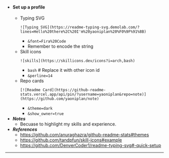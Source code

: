 - #### Set up a profile
    - Typing SVG
      ```
      ![Typing SVG](https://readme-typing-svg.demolab.com/?lines=Hello%20there%2C%20I'm%20yaoniplan%20%F0%9F%91%8B)
      ```
        - `&font=Fira%20Code`
        - Remember to encode the string
    - Skill icons
      ```
      ![skills](https://skillicons.dev/icons?i=arch,bash)
      ```
        - `bash` # Replace it with other icon id
        - `&perline=14`
    - Repo cards
      ```
      [![Readme Card](https://github-readme-stats.vercel.app/api/pin/?username=yaoniplan&repo=note)](https://github.com/yaoniplan/note)
      ```
        - `&theme=dark`
        - `&show_owner=true`
- ***Notes***
    - Becuase to highlight my skills and experience.
- ***References***
    - https://github.com/anuraghazra/github-readme-stats#themes
    - https://github.com/tandpfun/skill-icons#example
    - https://github.com/DenverCoder1/readme-typing-svg#-quick-setup
- ---
